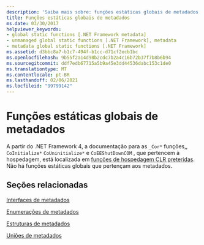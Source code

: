 ```yaml
---
description: 'Saiba mais sobre: funções estáticas globais de metadados'
title: Funções estáticas globais de metadados
ms.date: 03/30/2017
helpviewer_keywords:
- global static functions [.NET Framework metadata]
- unmanaged global static functions [.NET Framework], metadata
- metadata global static functions [.NET Framework]
ms.assetid: d3bbc8a7-b1c7-494f-b1cc-d71cf2ecb1bc
ms.openlocfilehash: 9b55f2a14d98b2cdc7b2a4c16b72b37f7b8b6b94
ms.sourcegitcommit: ddf7edb67715a5b9a45e3dd44536dabc153c1de0
ms.translationtype: MT
ms.contentlocale: pt-BR
ms.lasthandoff: 02/06/2021
ms.locfileid: "99799142"
---
```

# <a name="metadata-global-static-functions"></a>Funções estáticas globais de metadados

A partir do .NET Framework 4, a documentação para as `_Cor*` funções,, `CoInitialize*` `CoUninitialize*` e `CoEEShutDownCOM` , que pertencem à hospedagem, está localizada em [funções de hospedagem CLR preteridas](../hosting/deprecated-clr-hosting-functions.md). Não há funções estáticas globais que pertençam aos metadados.  
  
## <a name="related-sections"></a>Seções relacionadas  

 [Interfaces de metadados](metadata-interfaces.md)  
  
 [Enumerações de metadados](metadata-enumerations.md)  
  
 [Estruturas de metadados](metadata-structures.md)  
  
 [Uniões de metadados](metadata-unions.md)
